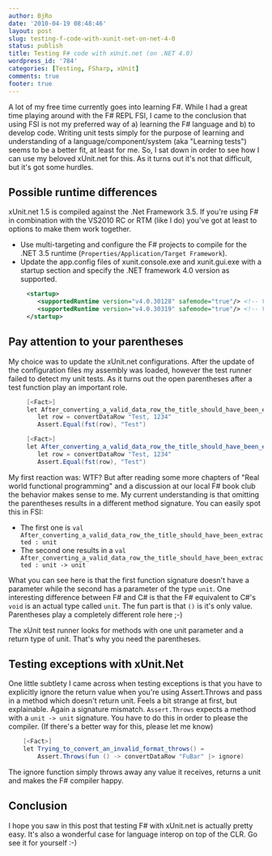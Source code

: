 ```yaml
---
author: BjRo
date: '2010-04-19 08:48:46'
layout: post
slug: testing-f-code-with-xunit-net-on-net-4-0
status: publish
title: Testing F# code with xUnit.net (on .NET 4.0)
wordpress_id: '784'
categories: [Testing, FSharp, xUnit]
comments: true
footer: true
---
```

A lot of my free time currently goes into learning F#. 
While I had a great time playing around with the F# REPL FSI, I came to the conclusion that using FSI is not my 
preferred way of a) learning the F# language and b) to develop code. 
Writing unit tests simply for the purpose of learning and understanding of a language/component/system (aka &quot;Learning tests&quot;) seems to be a better fit, 
at least for me. So, I sat down in order to see how I can use my beloved xUnit.net for this. 
As it turns out it's not that difficult, but it's got some hurdles. 
<!--more-->

Possible runtime differences
----------------------------
xUnit.net 1.5 is compiled against the .Net Framework 3.5. If you're using F# in combination with the VS2010 RC or 
RTM (like I do) you've got at least to options to make them work together. 

- Use multi-targeting and configure the F# projects to compile for the .NET 3.5 runtime  (`Properties/Application/Target Framework`). 
- Update the app.config files of xunit.console.exe and xunit.gui.exe with a startup section and specify the .NET framework 4.0 version as supported.

``` xml Update the app config
     <startup>
    	<supportedRuntime version="v4.0.30128" safemode="true"/> <!-- VS2010 RC -->
    	<supportedRuntime version="v4.0.30319" safemode="true"/> <!-- VS2010 RTM -->
     </startup>
```

Pay attention to your parentheses
----------------------------------
My choice was to update the xUnit.net configurations. After the update of the configuration files my assembly was loaded, 
however the test runner failed to detect my unit tests. As it turns out the open parentheses after a test function play an important role.

```csharp
     [<Fact>]
     let After_converting_a_valid_data_row_the_title_should_have_been_extracted = //This compiles, but the test doesn't show up in the test runner.
        let row = convertDataRow "Test, 1234"
        Assert.Equal(fst(row), "Test")

     [<Fact>]
     let After_converting_a_valid_data_row_the_title_should_have_been_extracted() = //This will work fine
        let row = convertDataRow "Test, 1234"
        Assert.Equal(fst(row), "Test")
```

My first reaction was: WTF? But after reading some more chapters of &quot;Real world functional programming&quot; and a discussion at our 
local F# book club the behavior makes sense to me. My current understanding is that omitting the parentheses results in a different method signature. 
You can easily spot this in FSI:

- The first one is `val After_converting_a_valid_data_row_the_title_should_have_been_extracted : unit`
- The second one results in a `val After_converting_a_valid_data_row_the_title_should_have_been_extracted : unit -> unit` 

What you can see here is that the first function signature doesn't have a parameter while the second has a parameter of the type `unit`. 
One interesting difference between F# and C# is that the F# equivalent to C#'s `void` is an actual type called `unit`. 
The fun part is that `()` is it's only value. Parentheses play a completely different role here ;-) 

The xUnit test runner looks for methods with one unit parameter and a return type of unit. 
That's why you need the parentheses.

Testing exceptions with xUnit.Net
----------------------------------
One little subtlety I came across when testing exceptions is that you have to explicitly ignore the return value 
when you're using Assert.Throws and pass in a method which doesn't return unit. Feels a bit strange at first, but explainable. 
Again a signature mismatch. `Assert.Throws` expects a method with a `unit -> unit` signature. 
You have to do this in order to please the compiler. (If there's a better way for this, please let me know) 

``` csharp
    [<Fact>]
    let Trying_to_convert_an_invalid_format_throws() = 
        Assert.Throws(fun () -> convertDataRow "FuBar" |> ignore)
```

The ignore function simply throws away any value it receives, returns a unit and makes the F# compiler happy.

Conclusion
------------------------------
I hope you saw in this post that testing F# with xUnit.net is actually pretty easy. 
It's also a wonderful case for language interop on top of the CLR. Go see it for yourself :-)
